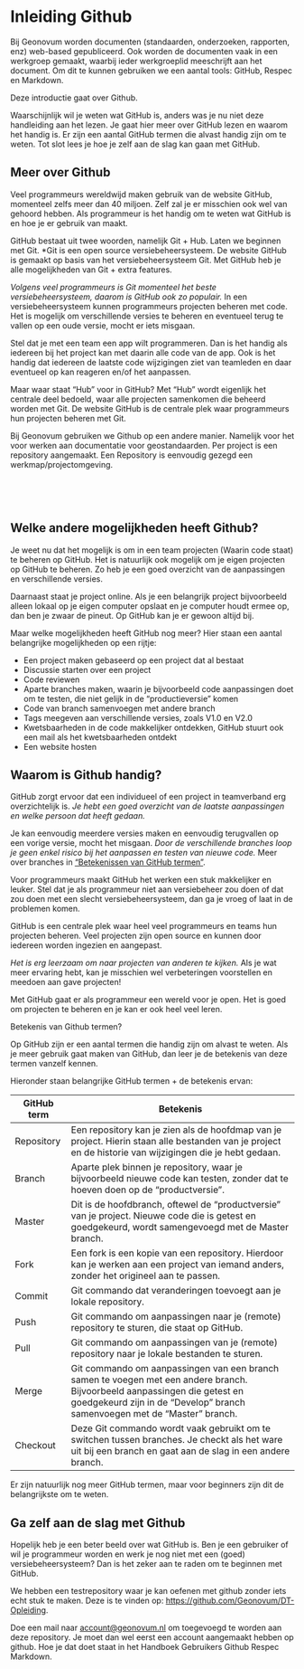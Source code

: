# Inleiding Github

Bij Geonovum worden documenten (standaarden, onderzoeken, rapporten, enz) web-based gepubliceerd. Ook worden de documenten vaak in een werkgroep gemaakt, waarbij ieder werkgroeplid meeschrijft aan het document. Om dit te kunnen gebruiken we een aantal tools: GitHub, Respec en Markdown.

Deze introductie gaat over Github.

Waarschijnlijk wil je weten wat GitHub is, anders was je nu niet deze handleiding aan het lezen. Je gaat hier meer over GitHub lezen en waarom het handig is. Er zijn een aantal GitHub termen die alvast handig zijn om te weten. Tot slot lees je hoe je zelf aan de slag kan gaan met GitHub. 

## Meer over Github

Veel programmeurs wereldwijd maken gebruik van de website GitHub, momenteel zelfs meer dan 40 miljoen. Zelf zal je er misschien ook wel van gehoord hebben. Als programmeur is het handig om te weten wat GitHub is en hoe je er gebruik van maakt.

GitHub bestaat uit twee woorden, namelijk Git + Hub. Laten we beginnen met Git. *Git is een open source versiebeheersysteem. De website GitHub is gemaakt op basis van het versiebeheersysteem Git. Met GitHub heb je alle mogelijkheden van Git + extra features.

*Volgens veel programmeurs is Git momenteel het beste versiebeheersysteem, daarom is GitHub ook zo populair.* In een versiebeheersysteem kunnen programmeurs projecten beheren met code. Het is mogelijk om verschillende versies te beheren en eventueel terug te vallen op een oude versie, mocht er iets misgaan.

Stel dat je met een team een app wilt programmeren. Dan is het handig als iedereen bij het project kan met daarin alle code van de app. Ook is het handig dat iedereen de laatste code wijzigingen ziet van teamleden en daar eventueel op kan reageren en/of het aanpassen.

Maar waar staat “Hub” voor in GitHub? Met “Hub” wordt eigenlijk het centrale deel bedoeld, waar alle projecten samenkomen die beheerd worden met Git. De website GitHub is de centrale plek waar programmeurs hun projecten beheren met Git.

Bij Geonovum gebruiken we Github op een andere manier. Namelijk voor het voor werken aan documentatie voor geostandaarden. Per project is een repository aangemaakt. Een Repository is eenvoudig gezegd een werkmap/projectomgeving.

 


 

## Welke andere mogelijkheden heeft Github?

Je weet nu dat het mogelijk is om in een team projecten (Waarin code staat) te beheren op GitHub. Het is natuurlijk ook mogelijk om je eigen projecten op GitHub te beheren. Zo heb je een goed overzicht van de aanpassingen en verschillende versies.

Daarnaast staat je project online. Als je een belangrijk project bijvoorbeeld alleen lokaal op je eigen computer opslaat en je computer houdt ermee op, dan ben je zwaar de pineut. Op GitHub kan je er gewoon altijd bij.

Maar welke mogelijkheden heeft GitHub nog meer? Hier staan een aantal belangrijke mogelijkheden op een rijtje:

- Een project maken gebaseerd op een project dat al bestaat
- Discussie starten over een project
- Code reviewen
- Aparte branches maken, waarin je bijvoorbeeld code aanpassingen doet  om te testen, die niet gelijk in de “productieversie” komen
- Code van branch samenvoegen met andere branch
- Tags meegeven aan verschillende versies, zoals V1.0 en V2.0
- Kwetsbaarheden in de code makkelijker ontdekken, GitHub stuurt ook een mail als het kwetsbaarheden ontdekt
- Een website hosten


## Waarom is Github handig?

GitHub zorgt ervoor dat een individueel of een project in teamverband erg overzichtelijk is. *Je hebt een goed overzicht van de laatste aanpassingen en welke persoon dat heeft gedaan.*

Je kan eenvoudig meerdere versies maken en eenvoudig terugvallen op een vorige versie, mocht het misgaan. *Door de verschillende branches loop je geen enkel risico bij het aanpassen en testen van nieuwe code.* Meer over branches in <a href='https://programmeerplaats.nl/wat-is-github/' target='_blank'><u>“Betekenissen van GitHub termen”</u></a>.

Voor programmeurs maakt GitHub het werken een stuk makkelijker en leuker. Stel dat je als programmeur niet aan versiebeheer zou doen of dat zou doen met een slecht versiebeheersysteem, dan ga je vroeg of laat in de problemen komen.

GitHub is een centrale plek waar heel veel programmeurs en teams hun projecten beheren. Veel projecten zijn open source en kunnen door iedereen worden ingezien en aangepast.

*Het is erg leerzaam om naar projecten van anderen te kijken.* Als je wat meer ervaring hebt, kan je misschien wel verbeteringen voorstellen en meedoen aan gave projecten!

Met GitHub gaat er als programmeur een wereld voor je open. Het is goed om projecten te beheren en je kan er ook heel veel leren.

Betekenis van Github termen?

Op GitHub zijn er een aantal termen die handig zijn om alvast te weten. Als je meer gebruik gaat maken van GitHub, dan leer je de betekenis van deze termen vanzelf kennen.

Hieronder staan belangrijke GitHub termen + de betekenis ervan:

| GitHub term | Betekenis                                                                                                                                                                                              |
| ----------- | ------------------------------------------------------------------------------------------------------------------------------------------------------------------------------------------------------ |
| Repository  | Een repository kan je zien als de hoofdmap van je project. Hierin staan alle bestanden van je project en de historie van wijzigingen die je hebt gedaan.                                               |
| Branch      | Aparte plek binnen je repository, waar je bijvoorbeeld nieuwe code kan testen, zonder dat te hoeven doen op de “productversie”.                                                                        |
| Master      | Dit is de hoofdbranch, oftewel de “productversie” van je project. Nieuwe code die is getest en goedgekeurd, wordt samengevoegd met de Master branch.                                                   |
| Fork        | Een fork is een kopie van een repository. Hierdoor kan je werken aan een project van iemand anders, zonder het origineel aan te passen.                                                                |
| Commit      | Git commando dat veranderingen toevoegt aan je lokale repository.                                                                                                                                      |
| Push        | Git commando om aanpassingen naar je (remote) repository te sturen, die staat op GitHub.                                                                                                               |
| Pull        | Git commando om aanpassingen van je (remote) repository naar je lokale bestanden te sturen.                                                                                                            |
| Merge       | Git commando om aanpassingen van een branch samen te voegen met een andere branch. Bijvoorbeeld aanpassingen die getest en goedgekeurd zijn in de “Develop” branch samenvoegen met de “Master” branch. |
| Checkout    | Deze Git commando wordt vaak gebruikt om te switchen tussen branches. Je checkt als het ware uit bij een branch en gaat aan de slag in een andere branch.                                              |



Er zijn natuurlijk nog meer GitHub termen, maar voor beginners zijn dit de belangrijkste om te weten.

## Ga zelf aan de slag met Github

Hopelijk heb je een beter beeld over wat GitHub is. Ben je een gebruiker of wil je programmeur worden en werk je nog niet met een (goed) versiebeheersysteem? Dan is het zeker aan te raden om te beginnen met GitHub.

We hebben een testrepository waar je kan oefenen met github zonder iets echt stuk te maken. Deze is te vinden op: https://github.com/Geonovum/DT-Opleiding.

Doe een mail naar account@geonovum.nl om toegevoegd te worden aan deze repository. Je moet dan wel eerst een account aangemaakt hebben op github. Hoe je dat doet staat in het Handboek Gebruikers Github Respec Markdown.


